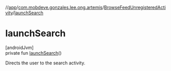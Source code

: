 //[app](../../../index.md)/[com.mobdeve.gonzales.lee.ong.artemis](../index.md)/[BrowseFeedUnregisteredActivity](index.md)/[launchSearch](launch-search.md)

# launchSearch

[androidJvm]\
private fun [launchSearch](launch-search.md)()

Directs the user to the search activity.
